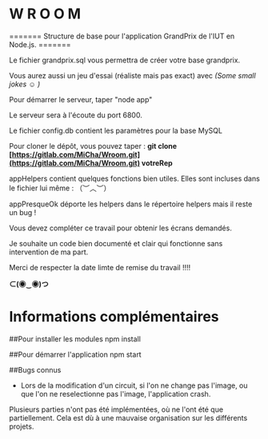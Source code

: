 # W R O O M
======= Structure de base pour l'application GrandPrix de l'IUT en Node.js. =======

Le fichier grandprix.sql vous permettra de créer votre base grandprix.

Vous aurez aussi un jeu d'essai (réaliste mais pas exact) avec _(Some small jokes ☺ )_

Pour démarrer le serveur, taper "node app"

Le serveur sera à l'écoute du port 6800.

Le fichier config.db contient les paramètres pour la base MySQL

Pour cloner le dépôt, vous pouvez taper : **git clone [https://gitlab.com/MiCha/Wroom.git](https://gitlab.com/MiCha/Wroom.git) votreRep**

appHelpers contient quelques fonctions bien utiles. Elles sont incluses dans le fichier lui même : （︶︿︶）

appPresqueOk déporte les helpers dans le répertoire helpers mais il reste un bug !

Vous devez compléter ce travail pour obtenir les écrans demandés.

Je souhaite un code bien documenté et clair qui fonctionne sans intervention de ma part.

Merci de respecter la date limte de remise du travail !!!!

**⊂(◉‿◉)つ**

# Informations complémentaires

##Pour installer les modules
npm install

##Pour démarrer l'application
npm start

##Bugs connus
- Lors de la modification d'un circuit, si l'on ne change pas l'image, ou que l'on ne reselectionne pas l'image, l'application crash.

Plusieurs parties n'ont pas été implémentées, où ne l'ont été que partiellement. Cela est dù à une mauvaise organisation sur les différents projets.
